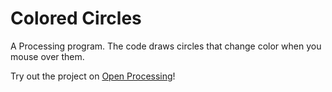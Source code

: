 # Colored Circles
A Processing program. The code draws circles that change color when you mouse over them.

Try out the project on [Open Processing](http://www.openprocessing.org/sketch/158667)!


